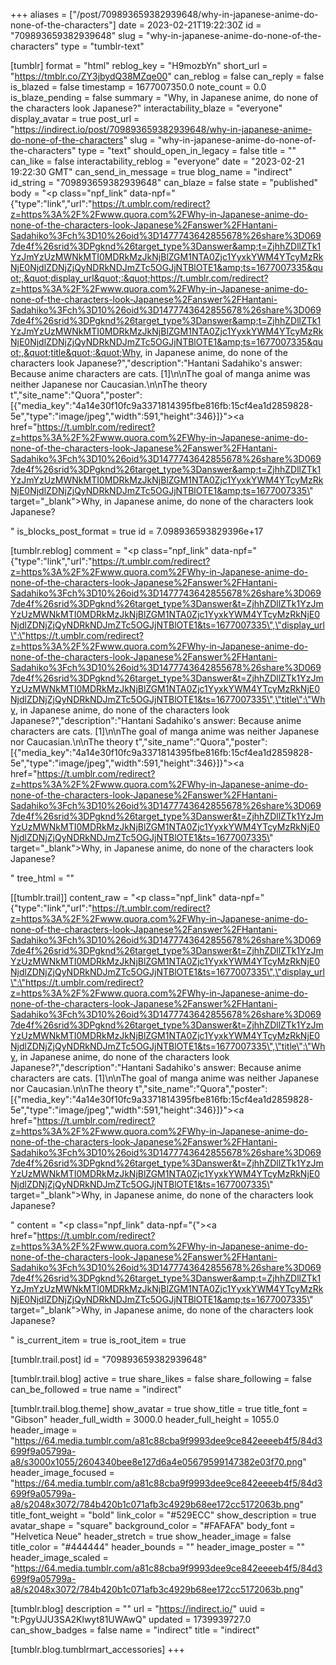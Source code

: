 +++
aliases = ["/post/709893659382939648/why-in-japanese-anime-do-none-of-the-characters"]
date = 2023-02-21T19:22:30Z
id = "709893659382939648"
slug = "why-in-japanese-anime-do-none-of-the-characters"
type = "tumblr-text"

[tumblr]
format = "html"
reblog_key = "H9mozbYn"
short_url = "https://tmblr.co/ZY3jbydQ38MZqe00"
can_reblog = false
can_reply = false
is_blazed = false
timestamp = 1677007350.0
note_count = 0.0
is_blaze_pending = false
summary = "Why, in Japanese anime, do none of the characters look Japanese?"
interactability_blaze = "everyone"
display_avatar = true
post_url = "https://indirect.io/post/709893659382939648/why-in-japanese-anime-do-none-of-the-characters"
slug = "why-in-japanese-anime-do-none-of-the-characters"
type = "text"
should_open_in_legacy = false
title = ""
can_like = false
interactability_reblog = "everyone"
date = "2023-02-21 19:22:30 GMT"
can_send_in_message = true
blog_name = "indirect"
id_string = "709893659382939648"
can_blaze = false
state = "published"
body = "<p class=\"npf_link\" data-npf=\"{&quot;type&quot;:&quot;link&quot;,&quot;url&quot;:&quot;https://t.umblr.com/redirect?z=https%3A%2F%2Fwww.quora.com%2FWhy-in-Japanese-anime-do-none-of-the-characters-look-Japanese%2Fanswer%2FHantani-Sadahiko%3Fch%3D10%26oid%3D1477743642855678%26share%3D0697de4f%26srid%3DPgknd%26target_type%3Danswer&amp;t=ZjhhZDllZTk1YzJmYzUzMWNkMTI0MDRkMzJkNjBlZGM1NTA0Zjc1YyxkYWM4YTcyMzRkNjE0NjdlZDNjZjQyNDRkNDJmZTc5OGJjNTBlOTE1&amp;ts=1677007335&quot;,&quot;display_url&quot;:&quot;https://t.umblr.com/redirect?z=https%3A%2F%2Fwww.quora.com%2FWhy-in-Japanese-anime-do-none-of-the-characters-look-Japanese%2Fanswer%2FHantani-Sadahiko%3Fch%3D10%26oid%3D1477743642855678%26share%3D0697de4f%26srid%3DPgknd%26target_type%3Danswer&amp;t=ZjhhZDllZTk1YzJmYzUzMWNkMTI0MDRkMzJkNjBlZGM1NTA0Zjc1YyxkYWM4YTcyMzRkNjE0NjdlZDNjZjQyNDRkNDJmZTc5OGJjNTBlOTE1&amp;ts=1677007335&quot;,&quot;title&quot;:&quot;Why, in Japanese anime, do none of the characters look Japanese?&quot;,&quot;description&quot;:&quot;Hantani Sadahiko's answer: Because anime characters are cats. [1]\\n\\nThe goal of manga anime was neither Japanese nor Caucasian.\\n\\nThe theory t&quot;,&quot;site_name&quot;:&quot;Quora&quot;,&quot;poster&quot;:[{&quot;media_key&quot;:&quot;4a14e30f10fc9a3371814395fbe816fb:15cf4ea1d2859828-5e&quot;,&quot;type&quot;:&quot;image/jpeg&quot;,&quot;width&quot;:591,&quot;height&quot;:346}]}\"><a href=\"https://t.umblr.com/redirect?z=https%3A%2F%2Fwww.quora.com%2FWhy-in-Japanese-anime-do-none-of-the-characters-look-Japanese%2Fanswer%2FHantani-Sadahiko%3Fch%3D10%26oid%3D1477743642855678%26share%3D0697de4f%26srid%3DPgknd%26target_type%3Danswer&amp;t=ZjhhZDllZTk1YzJmYzUzMWNkMTI0MDRkMzJkNjBlZGM1NTA0Zjc1YyxkYWM4YTcyMzRkNjE0NjdlZDNjZjQyNDRkNDJmZTc5OGJjNTBlOTE1&amp;ts=1677007335\" target=\"_blank\">Why, in Japanese anime, do none of the characters look Japanese?</a></p>"
is_blocks_post_format = true
id = 7.098936593829396e+17

[tumblr.reblog]
comment = "<p class=\"npf_link\" data-npf=\"{\"type\":\"link\",\"url\":\"https://t.umblr.com/redirect?z=https%3A%2F%2Fwww.quora.com%2FWhy-in-Japanese-anime-do-none-of-the-characters-look-Japanese%2Fanswer%2FHantani-Sadahiko%3Fch%3D10%26oid%3D1477743642855678%26share%3D0697de4f%26srid%3DPgknd%26target_type%3Danswer&t=ZjhhZDllZTk1YzJmYzUzMWNkMTI0MDRkMzJkNjBlZGM1NTA0Zjc1YyxkYWM4YTcyMzRkNjE0NjdlZDNjZjQyNDRkNDJmZTc5OGJjNTBlOTE1&ts=1677007335\",\"display_url\":\"https://t.umblr.com/redirect?z=https%3A%2F%2Fwww.quora.com%2FWhy-in-Japanese-anime-do-none-of-the-characters-look-Japanese%2Fanswer%2FHantani-Sadahiko%3Fch%3D10%26oid%3D1477743642855678%26share%3D0697de4f%26srid%3DPgknd%26target_type%3Danswer&t=ZjhhZDllZTk1YzJmYzUzMWNkMTI0MDRkMzJkNjBlZGM1NTA0Zjc1YyxkYWM4YTcyMzRkNjE0NjdlZDNjZjQyNDRkNDJmZTc5OGJjNTBlOTE1&ts=1677007335\",\"title\":\"Why, in Japanese anime, do none of the characters look Japanese?\",\"description\":\"Hantani Sadahiko's answer: Because anime characters are cats. [1]\\n\\nThe goal of manga anime was neither Japanese nor Caucasian.\\n\\nThe theory t\",\"site_name\":\"Quora\",\"poster\":[{\"media_key\":\"4a14e30f10fc9a3371814395fbe816fb:15cf4ea1d2859828-5e\",\"type\":\"image/jpeg\",\"width\":591,\"height\":346}]}\"><a href=\"https://t.umblr.com/redirect?z=https%3A%2F%2Fwww.quora.com%2FWhy-in-Japanese-anime-do-none-of-the-characters-look-Japanese%2Fanswer%2FHantani-Sadahiko%3Fch%3D10%26oid%3D1477743642855678%26share%3D0697de4f%26srid%3DPgknd%26target_type%3Danswer&t=ZjhhZDllZTk1YzJmYzUzMWNkMTI0MDRkMzJkNjBlZGM1NTA0Zjc1YyxkYWM4YTcyMzRkNjE0NjdlZDNjZjQyNDRkNDJmZTc5OGJjNTBlOTE1&ts=1677007335\" target=\"_blank\">Why, in Japanese anime, do none of the characters look Japanese?</a></p>"
tree_html = ""

[[tumblr.trail]]
content_raw = "<p class=\"npf_link\" data-npf=\"{\"type\":\"link\",\"url\":\"https://t.umblr.com/redirect?z=https%3A%2F%2Fwww.quora.com%2FWhy-in-Japanese-anime-do-none-of-the-characters-look-Japanese%2Fanswer%2FHantani-Sadahiko%3Fch%3D10%26oid%3D1477743642855678%26share%3D0697de4f%26srid%3DPgknd%26target_type%3Danswer&t=ZjhhZDllZTk1YzJmYzUzMWNkMTI0MDRkMzJkNjBlZGM1NTA0Zjc1YyxkYWM4YTcyMzRkNjE0NjdlZDNjZjQyNDRkNDJmZTc5OGJjNTBlOTE1&ts=1677007335\",\"display_url\":\"https://t.umblr.com/redirect?z=https%3A%2F%2Fwww.quora.com%2FWhy-in-Japanese-anime-do-none-of-the-characters-look-Japanese%2Fanswer%2FHantani-Sadahiko%3Fch%3D10%26oid%3D1477743642855678%26share%3D0697de4f%26srid%3DPgknd%26target_type%3Danswer&t=ZjhhZDllZTk1YzJmYzUzMWNkMTI0MDRkMzJkNjBlZGM1NTA0Zjc1YyxkYWM4YTcyMzRkNjE0NjdlZDNjZjQyNDRkNDJmZTc5OGJjNTBlOTE1&ts=1677007335\",\"title\":\"Why, in Japanese anime, do none of the characters look Japanese?\",\"description\":\"Hantani Sadahiko's answer: Because anime characters are cats. [1]\\n\\nThe goal of manga anime was neither Japanese nor Caucasian.\\n\\nThe theory t\",\"site_name\":\"Quora\",\"poster\":[{\"media_key\":\"4a14e30f10fc9a3371814395fbe816fb:15cf4ea1d2859828-5e\",\"type\":\"image/jpeg\",\"width\":591,\"height\":346}]}\"><a href=\"https://t.umblr.com/redirect?z=https%3A%2F%2Fwww.quora.com%2FWhy-in-Japanese-anime-do-none-of-the-characters-look-Japanese%2Fanswer%2FHantani-Sadahiko%3Fch%3D10%26oid%3D1477743642855678%26share%3D0697de4f%26srid%3DPgknd%26target_type%3Danswer&t=ZjhhZDllZTk1YzJmYzUzMWNkMTI0MDRkMzJkNjBlZGM1NTA0Zjc1YyxkYWM4YTcyMzRkNjE0NjdlZDNjZjQyNDRkNDJmZTc5OGJjNTBlOTE1&ts=1677007335\" target=\"_blank\">Why, in Japanese anime, do none of the characters look Japanese?</a></p>"
content = "<p class=\"npf_link\" data-npf=\"{\"><a href=\"https://t.umblr.com/redirect?z=https%3A%2F%2Fwww.quora.com%2FWhy-in-Japanese-anime-do-none-of-the-characters-look-Japanese%2Fanswer%2FHantani-Sadahiko%3Fch%3D10%26oid%3D1477743642855678%26share%3D0697de4f%26srid%3DPgknd%26target_type%3Danswer&amp;t=ZjhhZDllZTk1YzJmYzUzMWNkMTI0MDRkMzJkNjBlZGM1NTA0Zjc1YyxkYWM4YTcyMzRkNjE0NjdlZDNjZjQyNDRkNDJmZTc5OGJjNTBlOTE1&amp;ts=1677007335\" target=\"_blank\">Why, in Japanese anime, do none of the characters look Japanese?</a></p>"
is_current_item = true
is_root_item = true

[tumblr.trail.post]
id = "709893659382939648"

[tumblr.trail.blog]
active = true
share_likes = false
share_following = false
can_be_followed = true
name = "indirect"

[tumblr.trail.blog.theme]
show_avatar = true
show_title = true
title_font = "Gibson"
header_full_width = 3000.0
header_full_height = 1055.0
header_image = "https://64.media.tumblr.com/a81c88cba9f9993dee9ce842eeeeb4f5/84d3699f9a05799a-a8/s3000x1055/2604340bee8e127d6a4e05679599147382e03f70.png"
header_image_focused = "https://64.media.tumblr.com/a81c88cba9f9993dee9ce842eeeeb4f5/84d3699f9a05799a-a8/s2048x3072/784b420b1c071afb3c4929b68ee172cc5172063b.png"
title_font_weight = "bold"
link_color = "#529ECC"
show_description = true
avatar_shape = "square"
background_color = "#FAFAFA"
body_font = "Helvetica Neue"
header_stretch = true
show_header_image = false
title_color = "#444444"
header_bounds = ""
header_image_poster = ""
header_image_scaled = "https://64.media.tumblr.com/a81c88cba9f9993dee9ce842eeeeb4f5/84d3699f9a05799a-a8/s2048x3072/784b420b1c071afb3c4929b68ee172cc5172063b.png"

[tumblr.blog]
description = ""
url = "https://indirect.io/"
uuid = "t:PgyUJU3SA2Klwyt81UWAwQ"
updated = 1739939727.0
can_show_badges = false
name = "indirect"
title = "indirect"

[tumblr.blog.tumblrmart_accessories]
+++
